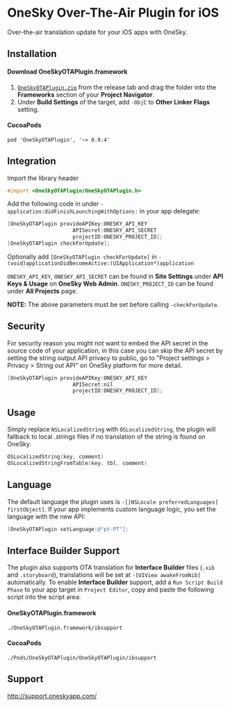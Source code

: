 OneSky Over-The-Air Plugin for iOS
======================================

Over-the-air translation update for your iOS apps with OneSky.

Installation
------------

#### Download OneSkyOTAPlugin.framework
1. [`OneSkyOTAPlugin.zip`](https://github.com/onesky/plugin-ios-ota/releases/download/0.9.4/OneSkyOTAPlugin.zip) from the release tab and drag the folder into the **Frameworks** section of your **Project Navigator**.
2. Under **Build Settings** of the target, add ```-ObjC``` to **Other Linker Flags** setting.

#### CocoaPods
``` 
pod 'OneSkyOTAPlugin', '~> 0.9.4' 
```

Integration
-----------

Import the library header

``` objective-c
#import <OneSkyOTAPlugin/OneSkyOTAPlugin.h>
```

Add the following code in under ```-application:didFinishLaunchingWithOptions:``` in your app delegate:

``` objective-c
[OneSkyOTAPlugin provideAPIKey:ONESKY_API_KEY
                     APISecret:ONESKY_API_SECRET
                     projectID:ONESKY_PROJECT_ID];
[OneSkyOTAPlugin checkForUpdate];
```


Optionally add  ```[OneSkyOTAPlugin checkForUpdate]``` in
```- (void)applicationDidBecomeActive:(UIApplication*)application```

```ONESKY_API_KEY```, ```ONESKY_API_SECRET``` can be found in **Site Settings** under **API Keys & Usage** on **OneSky Web Admin**.
```ONESKY_PROJECT_ID``` can be found under **All Projects** page.

**NOTE:** The above parameters must be set before calling ```-checkForUpdate```.


Security
---------------

For security reason you might not want to embed the API secret in the source code of your application, in this case you can skip the API secret by setting the string output API privacy to public, go to "Project settings > Privacy > String out API" on OneSky platform for more detail.

``` objective-c
[OneSkyOTAPlugin provideAPIKey:ONESKY_API_KEY
                     APISecret:nil
                     projectID:ONESKY_PROJECT_ID];
```

Usage
----------------

Simply replace ```NSLocalizedString``` with ```OSLocalizedString```, the plugin will fallback to local .strings files if no translation of the string is found on OneSky.

``` objective-c
OSLocalizedString(key, comment)
OSLocalizedStringFromTable(key, tbl, comment)
```

Language
----------------

The default language the plugin uses is `-[[NSLocale preferredLanguages] firstObject]`. If your app implements custom language logic, you set the language with the new API:

``` objective-c
[OneSkyOTAPlugin setLanguage:@"pt-PT"];
```

Interface Builder Support
-------------------------

The plugin also supports OTA translation for **Interface Builder** files (`.xib` and `.storyboard`), translations will be set at ```-[UIView awakeFromNib]``` automatically. To enable **Interface Builder** support, add a `Run Script Build Phase` to your app target in `Project Editor`, copy and paste the following script into the script area:

#### OneSkyOTAPlugin.framework
```
./OneSkyOTAPlugin.framework/ibsupport
```

#### CocoaPods
```
./Pods/OneSkyOTAPlugin/OneSkyOTAPlugin/ibsupport
```

Support
-------
http://support.oneskyapp.com/
